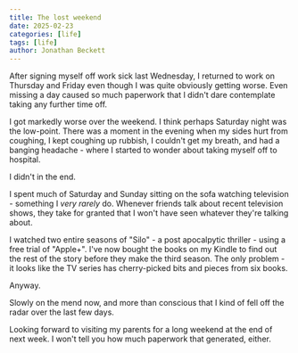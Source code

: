 ```yaml
---
title: The lost weekend
date: 2025-02-23
categories: [life]
tags: [life]
author: Jonathan Beckett
---
```


After signing myself off work sick last Wednesday, I returned to work on Thursday and Friday even though I was quite obviously getting worse. Even missing a day caused so much paperwork that I didn't dare contemplate taking any further time off.

I got markedly worse over the weekend. I think perhaps Saturday night was the low-point. There was a moment in the evening when my sides hurt from coughing, I kept coughing up rubbish, I couldn't get my breath, and had a banging headache - where I started to wonder about taking myself off to hospital.

I didn't in the end.

I spent much of Saturday and Sunday sitting on the sofa watching television - something I *very rarely* do. Whenever friends talk about recent television shows, they take for granted that I won't have seen whatever they're talking about.

I watched two entire seasons of "Silo" - a post apocalpytic thriller - using a free trial of "Apple+". I've now bought the books on my Kindle to find out the rest of the story before they make the third season. The only problem - it looks like the TV series has cherry-picked bits and pieces from six books.

Anyway.

Slowly on the mend now, and more than conscious that I kind of fell off the radar over the last few days.

Looking forward to visiting my parents for a long weekend at the end of next week. I won't tell you how much paperwork that generated, either.